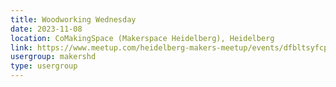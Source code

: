 ```yaml
---
title: Woodworking Wednesday
date: 2023-11-08
location: CoMakingSpace (Makerspace Heidelberg), Heidelberg
link: https://www.meetup.com/heidelberg-makers-meetup/events/dfbltsyfcpblb/
usergroup: makershd
type: usergroup
---
```

